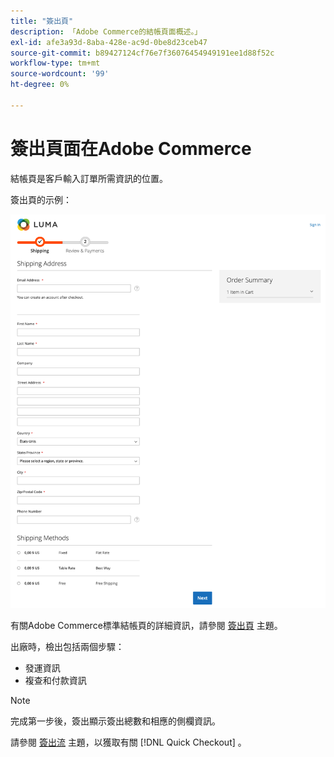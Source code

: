 ```yaml
---
title: "簽出頁"
description: 「Adobe Commerce的結帳頁面概述。」
exl-id: afe3a93d-8aba-428e-ac9d-0be8d23ceb47
source-git-commit: b89427124cf76e7f36076454949191ee1d88f52c
workflow-type: tm+mt
source-wordcount: '99'
ht-degree: 0%

---
```


# 簽出頁面在Adobe Commerce

結帳頁是客戶輸入訂單所需資訊的位置。

簽出頁的示例：

![簽出頁](assets/checkout-page.png)

有關Adobe Commerce標準結帳頁的詳細資訊，請參閱 [簽出頁](https://docs.magento.com/user-guide/quick-tour/checkout-page.html) 主題。

出廠時，檢出包括兩個步驟：

- 發運資訊
- 複查和付款資訊

>[!NOTE]
>
> 完成第一步後，簽出顯示簽出總數和相應的側欄資訊。

請參閱 [簽出流](../quick-checkout/checkout-flow.md) 主題，以獲取有關 [!DNL Quick Checkout] 。
